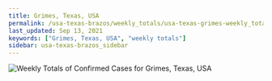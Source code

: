 ```yaml
---
title: Grimes, Texas, USA
permalink: /usa-texas-brazos/weekly_totals/usa-texas-grimes-weekly_totals.html
last_updated: Sep 13, 2021
keywords: ["Grimes, Texas, USA", "weekly totals"]
sidebar: usa-texas-brazos_sidebar
---
```


![Weekly Totals of Confirmed Cases for Grimes, Texas, USA](/covid_tracker/images/graphs/usa-texas-grimes-weekly_totals_graph.png)
